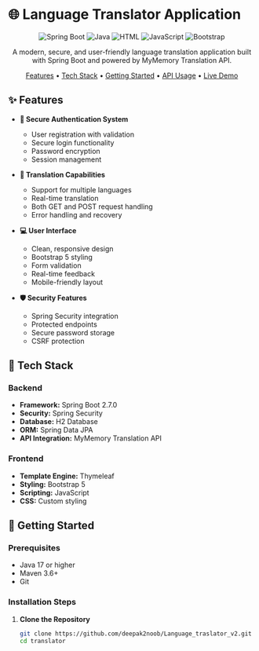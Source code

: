 # 🌐 Language Translator Application

<div align="center">

![Spring Boot](https://img.shields.io/badge/Spring_Boot-2.7.0-green.svg)
![Java](https://img.shields.io/badge/Java-17-orange.svg)
![HTML](https://img.shields.io/badge/HTML-56.1%25-red.svg)
![JavaScript](https://img.shields.io/badge/JavaScript-22.2%25-yellow.svg)
![Bootstrap](https://img.shields.io/badge/Bootstrap-5.0-purple.svg)

A modern, secure, and user-friendly language translation application built with Spring Boot and powered by MyMemory Translation API.

[Features](#-features) •
[Tech Stack](#-tech-stack) •
[Getting Started](#-getting-started) •
[API Usage](#-api-usage) •
[Live Demo](#-live-demo)

</div>

## ✨ Features

- **🔐 Secure Authentication System**
  - User registration with validation
  - Secure login functionality
  - Password encryption
  - Session management

- **🔄 Translation Capabilities**
  - Support for multiple languages
  - Real-time translation
  - Both GET and POST request handling
  - Error handling and recovery

- **💻 User Interface**
  - Clean, responsive design
  - Bootstrap 5 styling
  - Form validation
  - Real-time feedback
  - Mobile-friendly layout

- **🛡️ Security Features**
  - Spring Security integration
  - Protected endpoints
  - Secure password storage
  - CSRF protection

## 🔧 Tech Stack

### Backend
- **Framework:** Spring Boot 2.7.0
- **Security:** Spring Security
- **Database:** H2 Database
- **ORM:** Spring Data JPA
- **API Integration:** MyMemory Translation API

### Frontend
- **Template Engine:** Thymeleaf
- **Styling:** Bootstrap 5
- **Scripting:** JavaScript
- **CSS:** Custom styling

## 🚀 Getting Started

### Prerequisites
- Java 17 or higher
- Maven 3.6+
- Git

### Installation Steps

1. **Clone the Repository**
   ```bash
   git clone https://github.com/deepak2noob/Language_traslator_v2.git
   cd translator

